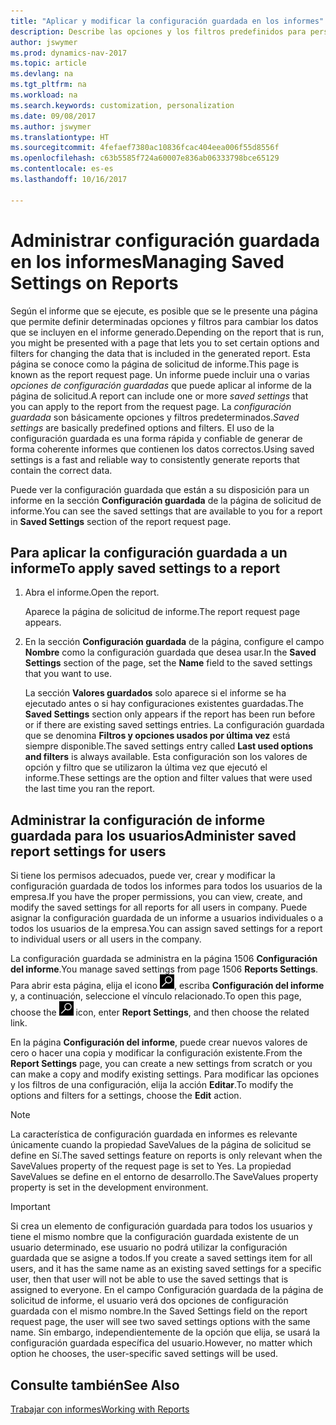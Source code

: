 ```yaml
---
title: "Aplicar y modificar la configuración guardada en los informes"
description: Describe las opciones y los filtros predefinidos para personalizar un informe y para generar los datos correctos.
author: jswymer
ms.prod: dynamics-nav-2017
ms.topic: article
ms.devlang: na
ms.tgt_pltfrm: na
ms.workload: na
ms.search.keywords: customization, personalization
ms.date: 09/08/2017
ms.author: jswymer
ms.translationtype: HT
ms.sourcegitcommit: 4fefaef7380ac10836fcac404eea006f55d8556f
ms.openlocfilehash: c63b5585f724a60007e836ab06333798bce65129
ms.contentlocale: es-es
ms.lasthandoff: 10/16/2017

---
```

# <a name="managing-saved-settings-on-reports"></a><span data-ttu-id="6c384-103">Administrar configuración guardada en los informes</span><span class="sxs-lookup"><span data-stu-id="6c384-103">Managing Saved Settings on Reports</span></span>
<span data-ttu-id="6c384-104">Según el informe que se ejecute, es posible que se le presente una página que permite definir determinadas opciones y filtros para cambiar los datos que se incluyen en el informe generado.</span><span class="sxs-lookup"><span data-stu-id="6c384-104">Depending on the report that is run, you might be presented with a page that lets you to set certain options and filters for changing the data that is included in the generated report.</span></span> <span data-ttu-id="6c384-105">Esta página se conoce como la página de solicitud de informe.</span><span class="sxs-lookup"><span data-stu-id="6c384-105">This page is known as the report request page.</span></span> <span data-ttu-id="6c384-106">Un informe puede incluir una o varias *opciones de configuración guardadas* que puede aplicar al informe de la página de solicitud.</span><span class="sxs-lookup"><span data-stu-id="6c384-106">A report can include one or more *saved settings* that you can apply to the report from the request page.</span></span> <span data-ttu-id="6c384-107">La *configuración guardada* son básicamente opciones y filtros predeterminados.</span><span class="sxs-lookup"><span data-stu-id="6c384-107">*Saved settings* are basically predefined options and filters.</span></span> <span data-ttu-id="6c384-108">El uso de la configuración guardada es una forma rápida y confiable de generar de forma coherente informes que contienen los datos correctos.</span><span class="sxs-lookup"><span data-stu-id="6c384-108">Using saved settings is a fast and reliable way to consistently generate reports that contain the correct data.</span></span>

<span data-ttu-id="6c384-109">Puede ver la configuración guardada que están a su disposición para un informe en la sección **Configuración guardada** de la página de solicitud de informe.</span><span class="sxs-lookup"><span data-stu-id="6c384-109">You can see the saved settings that are available to you for a report in **Saved Settings** section of the report request page.</span></span>  

## <a name="to-apply-saved-settings-to-a-report"></a><span data-ttu-id="6c384-110">Para aplicar la configuración guardada a un informe</span><span class="sxs-lookup"><span data-stu-id="6c384-110">To apply saved settings to a report</span></span>
1. <span data-ttu-id="6c384-111">Abra el informe.</span><span class="sxs-lookup"><span data-stu-id="6c384-111">Open the report.</span></span>

   <span data-ttu-id="6c384-112">Aparece la página de solicitud de informe.</span><span class="sxs-lookup"><span data-stu-id="6c384-112">The report request page appears.</span></span>    
2. <span data-ttu-id="6c384-113">En la sección **Configuración guardada** de la página, configure el campo **Nombre** como la configuración guardada que desea usar.</span><span class="sxs-lookup"><span data-stu-id="6c384-113">In the **Saved Settings** section of the page, set the **Name** field  to the saved settings that you want to use.</span></span>

   <span data-ttu-id="6c384-114">La sección **Valores guardados** solo aparece si el informe se ha ejecutado antes o si hay configuraciones existentes guardadas.</span><span class="sxs-lookup"><span data-stu-id="6c384-114">The **Saved Settings** section only appears if the report has been run before or if there are existing saved settings entries.</span></span> <span data-ttu-id="6c384-115">La configuración guardada que se denomina **Filtros y opciones usados por última vez** está siempre disponible.</span><span class="sxs-lookup"><span data-stu-id="6c384-115">The saved settings entry called **Last used options and filters** is always available.</span></span> <span data-ttu-id="6c384-116">Esta configuración son los valores de opción y filtro que se utilizaron la última vez que ejecutó el informe.</span><span class="sxs-lookup"><span data-stu-id="6c384-116">These settings are the option and filter values that were used the last time you ran the report.</span></span>

## <a name="administer-saved-report-settings-for-users"></a><span data-ttu-id="6c384-117">Administrar la configuración de informe guardada para los usuarios</span><span class="sxs-lookup"><span data-stu-id="6c384-117">Administer saved report settings for users</span></span>
<span data-ttu-id="6c384-118">Si tiene los permisos adecuados, puede ver, crear y modificar la configuración guardada de todos los informes para todos los usuarios de la empresa.</span><span class="sxs-lookup"><span data-stu-id="6c384-118">If you have the proper permissions, you can view, create, and modify the saved settings for all reports for all users in company.</span></span> <span data-ttu-id="6c384-119">Puede asignar la configuración guardada de un informe a usuarios individuales o a todos los usuarios de la empresa.</span><span class="sxs-lookup"><span data-stu-id="6c384-119">You can assign saved settings for a report to individual users or all users in the company.</span></span>

<span data-ttu-id="6c384-120">La configuración guardada se administra en la página 1506 **Configuración del informe**.</span><span class="sxs-lookup"><span data-stu-id="6c384-120">You manage saved settings from page 1506 **Reports Settings**.</span></span> <span data-ttu-id="6c384-121">Para abrir esta página, elija el icono ![Buscar página o informe](media/ui-search/search_small.png "icono Buscar página o informe"), escriba **Configuración del informe** y, a continuación, seleccione el vínculo relacionado.</span><span class="sxs-lookup"><span data-stu-id="6c384-121">To open this page, choose the ![Search for Page or Report](media/ui-search/search_small.png "Search for Page or Report icon") icon, enter **Report Settings**, and then choose the related link.</span></span>

<span data-ttu-id="6c384-122">En la página **Configuración del informe**, puede crear nuevos valores de cero o hacer una copia y modificar la configuración existente.</span><span class="sxs-lookup"><span data-stu-id="6c384-122">From the **Report Settings** page, you can create a new settings from scratch or you can make a copy and modify existing settings.</span></span> <span data-ttu-id="6c384-123">Para modificar las opciones y los filtros de una configuración, elija la acción **Editar**.</span><span class="sxs-lookup"><span data-stu-id="6c384-123">To modify the options and filters for a settings, choose the **Edit** action.</span></span>

> [!NOTE]
> <span data-ttu-id="6c384-124">La característica de configuración guardada en informes es relevante únicamente cuando la propiedad SaveValues de la página de solicitud se define en Sí.</span><span class="sxs-lookup"><span data-stu-id="6c384-124">The saved settings feature on reports is only relevant when the SaveValues property of the request page is set to Yes.</span></span> <span data-ttu-id="6c384-125">La propiedad SaveValues se define en el entorno de desarrollo.</span><span class="sxs-lookup"><span data-stu-id="6c384-125">The SaveValues property property is set in the development environment.</span></span>  

> [!Important]
> <span data-ttu-id="6c384-126">Si crea un elemento de configuración guardada para todos los usuarios y tiene el mismo nombre que la configuración guardada existente de un usuario determinado, ese usuario no podrá utilizar la configuración guardada que se asigne a todos.</span><span class="sxs-lookup"><span data-stu-id="6c384-126">If you create a saved settings item for all users, and it has the same name as an existing saved settings for a specific user, then that user will not be able to use the saved settings that is assigned to everyone.</span></span>  <span data-ttu-id="6c384-127">En el campo Configuración guardada de la página de solicitud de informe, el usuario verá dos opciones de configuración guardada con el mismo nombre.</span><span class="sxs-lookup"><span data-stu-id="6c384-127">In the Saved Settings field on the report request page, the user will see two saved settings options with the same name.</span></span> <span data-ttu-id="6c384-128">Sin embargo, independientemente de la opción que elija, se usará la configuración guardada específica del usuario.</span><span class="sxs-lookup"><span data-stu-id="6c384-128">However, no matter which option he chooses, the user-specific saved settings will be used.</span></span>

## <a name="see-also"></a><span data-ttu-id="6c384-129">Consulte también</span><span class="sxs-lookup"><span data-stu-id="6c384-129">See Also</span></span>
[<span data-ttu-id="6c384-130">Trabajar con informes</span><span class="sxs-lookup"><span data-stu-id="6c384-130">Working with Reports</span></span>](ui-work-report.md)  

